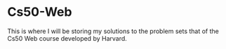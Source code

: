 # Cs50-Web

This is where I will be storing my solutions to the problem sets that of the Cs50 Web course developed by Harvard.
